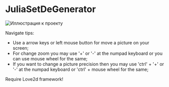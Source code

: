 # JuliaSetDeGenerator

![Иллюстрация к проекту](https://github.com/Pirnogion/ReadmeImagesStorage/raw/master/JuliaSetDeGenerator.png)

Navigate tips:
 * Use a arrow keys or left mouse button for move a picture on your screen;
 * For change zoom you may use '+' or '-' at the numpad keyboard or you can use mouse wheel for the same;
 * If you want to change a picture precision then you may use 'ctrl' + '+' or '-' at the numpad keyboard or 'ctrl' + mouse wheel for the same;

Require Love2d framework!
